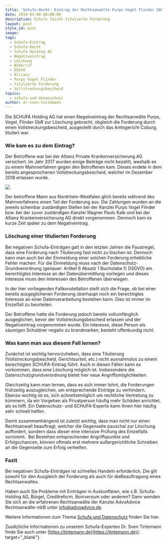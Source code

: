 ```yaml
---
title: 'Schufa-Recht: Eintrag der Rechtsanwälte Purps Vogel Flinder GbR gelöscht'
date: 2019-03-08 00:00:00
description: Schufa löscht titulierte Forderung
layout: post
style_id: post
image:
tags:
  - Schufa-Eintrag
  - Schufa-Recht
  - Schufa Holding AG
  - Negativeintrag
  - Löschung
  - Widerruf
  - DSGVO
  - Allianz
  - Purps Vogel Flinder
  - titulierte Forderung
  - Vollstreckungsbescheid
topics:
  - schufa-und-datenschutz
author: dr-sven-tintemann
---
```

Die SCHUFA Holding AG hat einen Negativeintrag der Rechtsanwälte Purps, Vogel, Flinder GbR zur Löschung gebracht, obgleich die Forderung durch einen Vollstreckungsbescheid, ausgestellt durch das Amtsgericht Coburg, tituliert war.&nbsp;

### Wie kam es zu dem Eintrag?

Der Betroffene war bei der Allianz Private Krankenversicherung AG versichert. Im Jahr 2017 wurden einige Beiträge nicht bezahlt, weshalb es zu einem Mahnverfahren gegen den Betroffenen kam. Dieses endete in dem bereits angesprochenen Vollstreckungsbescheid, welcher im Dezember 2018 erlassen wurde.

![](/uploads/courts-2962346-1280-1.jpg)

Der betroffene Mann aus Nordrhein-Westfalen glich bereits während des Mahnverfahrens einen Teil der Forderung aus. Die Zahlungen wurden an die jeweils scheinbar zuständigen Stellen bei der Kanzlei Purps Vogel Flinder bzw. bei der zuvor zuständigen Kanzlei Wagner Pauls Kalb und bei der Allianz Krankenversicherung AG direkt vorgenommen. Dennoch kam es kurze Zeit später zu dem Negativeintrag.

### Löschung einer titulierten Forderung

Bei negativen Schufa-Einträgen galt in den letzten Jahren die Faustregel, dass eine Forderung nach Titulierung fast nicht zu löschen ist. Dennoch kann man auch bei der Einmeldung einer solchen Forderung erhebliche Fehler machen. Für die Einmeldung muss nach der Datenschutz-Grundverordnung (genauer: Artikel 6 Absatz 1 Buchstabe f) DSGVO) ein berechtigtes Interesse an der Datenübermittlung vorliegen und dieses Interesse muss den Interessen des Betroffenen überwiegen.

In der hier vorliegenden Fallkonstellation stellt sich die Frage, ob bei einer bereits ausgeglichenen Forderung überhaupt noch ein berechtigtes Interesse an einer Datenverarbeitung bestehen kann. Dies ist immer im Einzelfall zu beurteilen.

Der Betroffene hatte die Forderung jedoch bereits vollumfänglich ausgeglichen, bevor der Vollstreckungsbescheid erlassen und der Negativeintrag vorgenommen wurde. Ein Interesse, diese Person als säumigen Schuldner negativ zu brandmarken, besteht offenkundig nicht.

### Was kann man aus diesem Fall lernen?

Zunächst ist wichtig hervorzuheben, dass eine Titulierung (Vollstreckungsbescheid, Gerichtsurteil, etc.) nicht ausnahmslos zu einem berechtigten SCHUFA-Eintrag führt. Auch in diesen Fällen kann es vorkommen, dass eine Löschung möglich ist. Insbesondere die Datenschutzgrundverordnung bietet hier neue Angriffsmöglichkeiten.

Gleichzeitig kann man lernen, dass es sich immer lohnt, die Forderungen frühzeitig auszugleichen, um entsprechende Einträge zu verhindern. Ebenso wichtig ist es, sich schnellstmöglich um rechtliche Vertretung zu kümmern, da ein Vorgehen als Privatperson häufig mehr Schäden anrichtet, als es hilft. Ein Datenschutz- und SCHUFA-Experte kann Ihnen hier häufig sehr schnell helfen.

Damit zusammenhängend ist zuletzt wichtig, dass man nicht nur einen Rechtsanwalt beauftragt, welcher die Gegenseite pauschal zur Löschung auffordert, sondern dass dieser eine intensive Prüfung des Einzelfalls vornimmt.&nbsp; Bei Bestehen entsprechender Angriffspunkte und Erfolgschancen, können oftmals erst mehrere außergerichtliche Schreiben an die Gegenseite zum Erfolg verhelfen.&nbsp;

### Fazit

Bei negativen Schufa-Einträgen ist schnelles Handeln erforderlich. Die gilt sowohl für den Ausgleich der Forderung als auch für dieBeauftragung eines Rechtsanwaltes.

Haben auch Sie Probleme mit Einträgen in Auskunfteien, wie z.B. Schufa-Holding AG, Bürgel, Creditreform, Boniversum oder anderen? Dann wenden Sie sich an die erfahrenen Rechtsanwälte der Kanzlei AdvoAdvice Rechtsanwälte mbB unter [info@advoadvice.de](mailto:info@advoadvice.de).

Weitere Informationen zum Thema [Schufa und Datenschutz](/themen/schufa-und-datenschutz/)&nbsp;finden Sie hier.&nbsp;

Zusätzliche Informationen zu unserem Schufa-Experten Dr. Sven Tintemann finde Sie auch unter [https://tintemann.de](https://tintemann.de){: target="_blank"}.